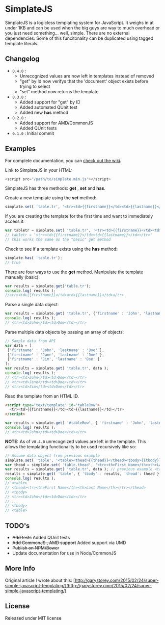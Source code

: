 # SimplateJS

SimplateJS is a logicless templating system for JavaScript.  It weighs in at under 1KB and can be used when the big guys are way to much overhead or you just need something... well, simple.
There are no external dependencies. Some of this funcitonality can be duplicated using tagged template literals.

## Changelog

* ``0.4.0`` :
  * Unrecognized values are now left in templates instead of removed
  * "get" by Id now verifys that the 'document' object exists before trying to select
  * "set" method now returns the template
* ``0.3.0`` :
  * Added support for "get" by ID
  * Added automated QUnit test
  * Added new **has** method
* ``0.2.0`` :
  * Added support for AMD/CommonJS
  * Added QUnit tests
* ``0.1.0`` :  Initial commit

## Examples

For complete documentation, you can [check out the wiki](https://github.com/garystorey/SimplateJS/wiki).

Link to SimplateJS in your HTML:

```javascript
<script src="/path/to/simplate.min.js"></script>
```

SimplateJS has three methods: **get** , **set** and **has**.

Create a new template using the **set** method:

```javascript
simplate.set( 'table.tr', '<tr><td>{{firstname}}</td><td>{{lastname}}</td></tr>' );
```

If you are creating the template for the first time and want to immediately access it:

```javascript
var tabletr = simplate.set( 'table.tr', '<tr><td>{{firstname}}</td><td>{{lastname}}</td></tr>' );
// tabletr = '<tr><td>{{firstname}}</td><td>{{lastname}}</td></tr>'
// this works the same as the "basic" get method
```

Check to see if a template exists using the **has** method:

```javascript
simplate.has( 'table.tr');
// true
```

There are four ways to use the **get** method.
Manipulate the template manually (basic):

```javascript
var results = simplate.get('table.tr');
console.log( results );
//<tr><td>{{firstname}}</td><td>{{lastname}}</td></tr>
```

Parse a single data object:

```javascript
var results = simplate.get( 'table.tr', {'firstname' : 'John', 'lastname' : 'Doe' } );
console.log( results );
// <tr><td>John</td><td>Doe</td></tr>
```

Parse multiple data objects by passing an array of objects:

```javascript
// Sample data from API
var data = [
 {'firstname' : 'John', 'lastname' : 'Doe' },
 {'firstname' : 'Jane', 'lastname' : 'Doe' },
 {'firstname' : 'Jim', 'lastname' : 'Doe' }
];
var results = simplate.get( 'table.tr', data );
console.log( results );
// <tr><td>John</td><td>Doe</td></tr>
// <tr><td>Jane</td><td>Doe</td></tr>
// <tr><td>Jim</td><td>Doe</td></tr>
```

Read the template from an HTML ID.

```html
<script type="text/template" id="tableRow">
  <tr><td>{{firstname}}</td><td>{{lastname}}</td></tr>
</script>
```

```javascript
var results = simplate.get( '#tableRow', { 'firstname' : 'John', 'lastname' : 'Doe' } );
console.log( results );
// <tr><td>John</td><td>Doe</td></tr>
```

**NOTE:** As of v`0.4.0` unrecognized values are left in the template. This allows the templating functionality to be used recursively like so:

```javascript
// Assume data object from previous example
simplate.set( 'table', '<table><thead>{{thead}}</thead><tbody>{{tbody}}</tbody></table>' );
var thead = simplate.set( 'table.thead', '<tr><th>First Name</th><th>Last Name</th></tr>' );
var results = simplate.get( 'table.tr', data ); // previous example <tr><td>John</td><td>Doe</td></tr> etc
results = simplate.get( 'table', { 'tbody' : results, 'thead': thead } );
console.log( results );
// <table>
// <thead><tr><th>First Name</th><th>Last Name</th></tr></thead>
// <tbody>
// <tr><td>John</td><td>Doe</td></tr>
// ...
// <tbody>
// <table>
```

## TODO's

* ~~Add tests~~ Added QUnit tests
* ~~Add CommonJS , AMD support~~  Added support via UMD
* ~~Publish on NPM/Bower~~
* Update documentation for use in Node/CommonJS

## More Info

Original article I wrote about this:
[http://garystorey.com/2015/02/24/super-simple-javascript-templating/](http://garystorey.com/2015/02/24/super-simple-javascript-templating/)

## License

Released under MIT license
